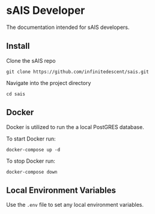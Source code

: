 sAIS Developer
==============

The documentation intended for sAIS developers.

Install
-------

Clone the sAIS repo

```
git clone https://github.com/infinitedescent/sais.git
```

Navigate into the project directory

```
cd sais
```

Docker
------

Docker is utilized to run the a local PostGRES database.

To start Docker run:

```
docker-compose up -d 
```

To stop Docker run:

```
docker-compose down
```

Local Environment Variables
---------------------------

Use the `.env` file to set any local environment variables.
